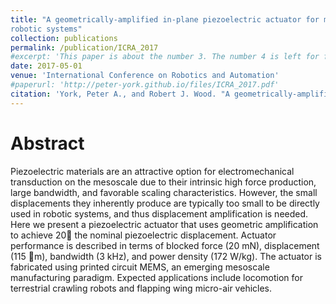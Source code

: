 ```yaml
---
title: "A geometrically-amplified in-plane piezoelectric actuator for mesoscale
robotic systems"
collection: publications
permalink: /publication/ICRA_2017
#excerpt: 'This paper is about the number 3. The number 4 is left for future work.'
date: 2017-05-01
venue: 'International Conference on Robotics and Automation'
#paperurl: 'http://peter-york.github.io/files/ICRA_2017.pdf'
citation: 'York, Peter A., and Robert J. Wood. "A geometrically-amplified in-plane piezoelectric actuator for mesoscale robotic systems." 2017 IEEE International Conference on Robotics and Automation (ICRA). IEEE, 2017.'
---
```


Abstract
==========

Piezoelectric materials are an attractive option for
electromechanical transduction on the mesoscale due to their
intrinsic high force production, large bandwidth, and favorable
scaling characteristics. However, the small displacements they
inherently produce are typically too small to be directly used in
robotic systems, and thus displacement amplification is needed.
Here we present a piezoelectric actuator that uses geometric
amplification to achieve 20 the nominal piezoelectric displacement.
Actuator performance is described in terms of blocked
force (20 mN), displacement (115 m), bandwidth (3 kHz), and
power density (172 W/kg). The actuator is fabricated using
printed circuit MEMS, an emerging mesoscale manufacturing
paradigm. Expected applications include locomotion for terrestrial
crawling robots and flapping wing micro-air vehicles.
